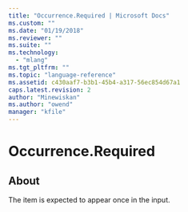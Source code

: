 ```yaml
---
title: "Occurrence.Required | Microsoft Docs"
ms.custom: ""
ms.date: "01/19/2018"
ms.reviewer: ""
ms.suite: ""
ms.technology: 
  - "mlang"
ms.tgt_pltfrm: ""
ms.topic: "language-reference"
ms.assetid: c430aaf7-b3b1-45b4-a317-56ec854d67a1
caps.latest.revision: 2
author: "Minewiskan"
ms.author: "owend"
manager: "kfile"
---
```

# Occurrence.Required
## About
The item is expected to appear once in the input.

